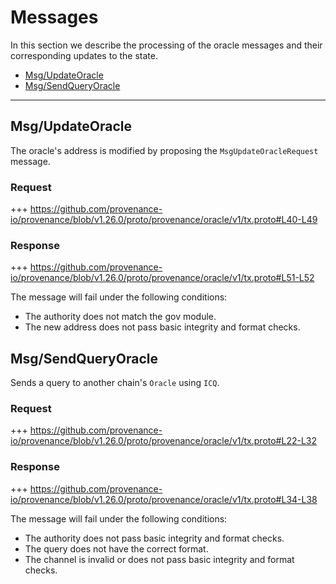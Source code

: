 <!--
order: 3
-->

# Messages

In this section we describe the processing of the oracle messages and their corresponding updates to the state.

<!-- TOC 2 -->
  - [Msg/UpdateOracle](#msgupdateoracle)
  - [Msg/SendQueryOracle](#msgsendqueryoracle)


---
## Msg/UpdateOracle

The oracle's address is modified by proposing the `MsgUpdateOracleRequest` message.

### Request

+++ https://github.com/provenance-io/provenance/blob/v1.26.0/proto/provenance/oracle/v1/tx.proto#L40-L49

### Response

+++ https://github.com/provenance-io/provenance/blob/v1.26.0/proto/provenance/oracle/v1/tx.proto#L51-L52

The message will fail under the following conditions:
* The authority does not match the gov module.
* The new address does not pass basic integrity and format checks.

## Msg/SendQueryOracle

Sends a query to another chain's `Oracle` using `ICQ`.

### Request

+++ https://github.com/provenance-io/provenance/blob/v1.26.0/proto/provenance/oracle/v1/tx.proto#L22-L32

### Response

+++ https://github.com/provenance-io/provenance/blob/v1.26.0/proto/provenance/oracle/v1/tx.proto#L34-L38

The message will fail under the following conditions:
* The authority does not pass basic integrity and format checks.
* The query does not have the correct format.
* The channel is invalid or does not pass basic integrity and format checks.

